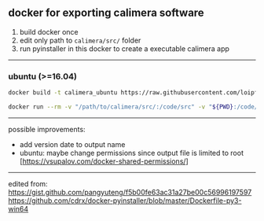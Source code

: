 ## docker for exporting calimera software

1. build docker once
2. edit only path to `calimera/src/` folder
3. run pyinstaller in this docker to create a executable calimera app


---
### ubuntu (>=16.04)
```sh
docker build -t calimera_ubuntu https://raw.githubusercontent.com/loipf/calimera_docker_export/main/linux/Dockerfile

docker run --rm -v "/path/to/calimera/src/:/code/src" -v "${PWD}:/code/dist/" calimera_ubuntu
```




---
possible improvements:

- add version date to output name
- ubuntu: maybe change permissions since output file is limited to root [https://vsupalov.com/docker-shared-permissions/]



---
edited from:
https://gist.github.com/pangyuteng/f5b00fe63ac31a27be00c56996197597
https://github.com/cdrx/docker-pyinstaller/blob/master/Dockerfile-py3-win64


